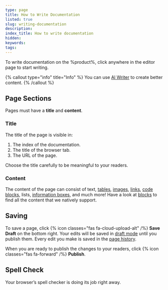 ```yaml
---
type: page
title: How to Write Documentation
listed: true
slug: writing-documentation
description: 
index_title: How to write documentation
hidden: 
keywords: 
tags: 
---
```


To write documentation on the %product%, click anywhere in the editor page to start writing.

{% callout type="info" title="Info" %}
You can use [AI Writer](/support-center/ai-writer) to create better content.
{% /callout %}

## Page Sections

Pages must have a **title** and **content**.

### Title

The title of the page is visible in:

1. The index of the documentation.
2. The title of the browser tab.
3. The URL of the page.

Choose the title carefully to be meaningful to your readers.

### Content

The content of the page can consist of text, [tables](/support-center/tables), [images](/support-center/images), [links](/support-center/page-linking), [code blocks](/support-center/code-blocks), lists, [information boxes](/support-center/callouts), and much more! Have a look at [blocks](/support-center/blocks) to find all the content that we natively support.

## Saving

To save a page, click {% icon classes="fas fa-cloud-upload-alt" /%} **Save Draft** on the bottom right. Your edits will be saved in [draft mode](/support-center/draft-mode) until you publish them. Every edit you make is saved in the [page history](/support-center/page-history).

When you are ready to publish the changes to your readers, click {% icon classes="fas fa-forward" /%} **Publish**.

## Spell Check

Your browser’s spell checker is doing its job right away.
